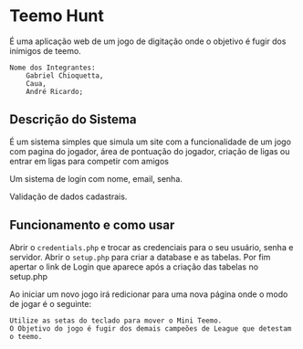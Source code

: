 # Teemo Hunt

É uma aplicação web de um jogo de digitação onde o objetivo é fugir dos inimigos de teemo.

    Nome dos Integrantes:
        Gabriel Chioquetta,
        Caua,
        André Ricardo;


## Descrição do Sistema

É um sistema simples que simula um site com a funcionalidade de um jogo com pagina do jogador, área de pontuação do jogador, criação de ligas ou entrar em ligas para competir com amigos

Um sistema de login com nome, email, senha.

Validação de dados cadastrais.

## Funcionamento e como usar

Abrir o ```credentials.php``` e trocar as credenciais para o seu usuário, senha e servidor.
Abrir o ```setup.php``` para criar a database e as tabelas.
Por fim apertar o link de Login que aparece após a criação das tabelas no setup.php

Ao iniciar um novo jogo irá redicionar para uma nova página onde o modo de jogar é o seguinte:

    Utilize as setas do teclado para mover o Mini Teemo.
    O Objetivo do jogo é fugir dos demais campeões de League que detestam o teemo.
